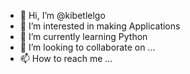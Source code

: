 - 👋 Hi, I’m @kibetlelgo
- 👀 I’m interested in making Applications
- 🌱 I’m currently learning Python
- 💞️ I’m looking to collaborate on ...
- 📫 How to reach me ...

<!---
kibetlelgo/kibetlelgo is a ✨ special ✨ repository because its `README.md` (this file) appears on your GitHub profile.
You can click the Preview link to take a look at your changes.
--->

